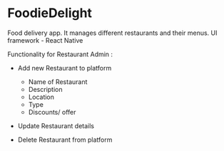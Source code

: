 # FoodieDelight
Food delivery app. It manages different restaurants and their menus. 
UI framework - React Native

Functionality for Restaurant Admin :
- Add new Restaurant to platform 
    - Name of Restaurant 
    - Description
    - Location
    - Type
    - Discounts/ offer

- Update Restaurant details
- Delete Restaurant from platform

